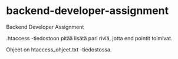 # backend-developer-assignment
Backend Developer Assignment

.htaccess -tiedostoon pitää lisätä pari riviä, jotta end pointit toimivat.

Ohjeet on htaccess_ohjeet.txt -tiedostossa.
